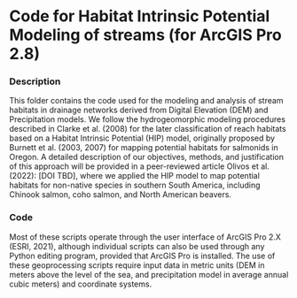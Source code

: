 # Code for Habitat Intrinsic Potential Modeling of streams (for ArcGIS Pro 2.8)

### Description
This folder contains the code used for the modeling and analysis of stream habitats in drainage networks derived from Digital Elevation (DEM) and Precipitation models. We follow the hydrogeomorphic modeling procedures described in Clarke et al. (2008) for the later classification of reach habitats based on a Habitat Intrinsic Potential (HIP) model, originally proposed by Burnett et al. (2003, 2007) for mapping potential habitats for salmonids in Oregon. A detailed description of our objectives, methods, and justification of this approach will be provided in a peer-reviewed article Olivos et al. (2022): [DOI TBD], where we applied the HIP model to map potential habitats for non-native species in southern South America, including Chinook salmon, coho salmon, and North American beavers.

### Code
Most of these scripts operate through the user interface of ArcGIS Pro 2.X (ESRI, 2021), although individual scripts can also be used through any Python editing program, provided that ArcGIS Pro is installed. The use of these geoprocessing scripts require input data in metric units (DEM in meters above the level of the sea, and precipitation model in average annual cubic meters) and coordinate systems.
